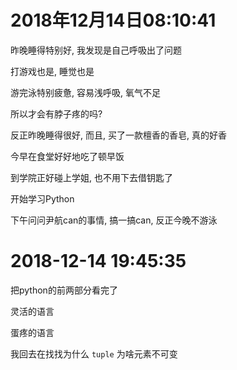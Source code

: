 # 2018年12月14日08:10:41 

昨晚睡得特别好, 我发现是自己呼吸出了问题

打游戏也是, 睡觉也是

游完泳特别疲惫, 容易浅呼吸, 氧气不足

所以才会有脖子疼的吗?



反正昨晚睡得很好, 而且, 买了一款檀香的香皂, 真的好香

今早在食堂好好地吃了顿早饭

到学院正好碰上学姐, 也不用下去借钥匙了

开始学习Python



下午问问尹航can的事情, 搞一搞can, 反正今晚不游泳



# 2018-12-14 19:45:35 

把python的前两部分看完了

灵活的语言

蛋疼的语言

我回去在找找为什么 `tuple` 为啥元素不可变

